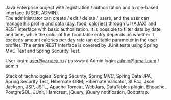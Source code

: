 Java Enterprise project with registration / authorization and a role-based interface (USER, ADMIN).         
The administrator can create / edit / delete / users, and the user can manage his profile and data (day, food, calories)
through UI (AJAX) and REST interface with basic authorization. It is possible to filter data by date and time, while the color of the food 
table entry depends on whether it exceeds amount calories per day rate (an editable parameter in the user profile). 
The entire REST interface is covered by JUnit tests using Spring MVC Test and Spring Security Test.

User login: user@yandex.ru / password
Admin login: admin@gmail.com / admin

Stack of technologies: Spring Security, Spring MVC, Spring Data JPA, Spring Security Test, Hibernate ORM, Hibernate Validator, SLF4J, 
Json Jackson, JSP, JSTL, Apache Tomcat, WebJars, DataTables plugin, Ehcache, PostgreSQL, JUnit, Hamcrest, jQuery, jQuery notification, 
Bootstrap.
